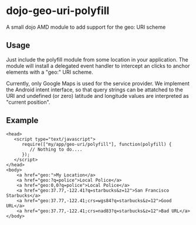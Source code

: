 dojo-geo-uri-polyfill
=====================

A small dojo AMD module to add support for the geo: URI scheme

Usage
-----

Just include the polyfill module from some location in your application.  The module will install a delegated event
handler to intercept an clicks to anchor elements with a "geo:" URI scheme.

Currently, only Google Maps is used for the service provider.  We implement the Android intent interface, so
that query strings can be attatched to the URI and undefined (or zero) latitude and longitude values are
interpreted as "current position".

Example
-------

    <head>
       <script type="text/javascript">
          require(["my/app/geo-uri/polyfill"], function(polyfill) {
             // Nothing to do....
          });
       </script>
    </head>
    <body>
        <a href="geo:">My Location</a>
        <a href="geo:?q=police">Local Police</a>
        <a href="geo:0,0?q=police">Local Police</a>
        <a href="geo:37.77,-122.41?q=starbucks&z=12">San Francisco Starbucks</a>
        <a href="geo:37.77,-122.41;crs=wgs84?q=starbucks&z=12">Good URL</a>
        <a href="geo:37.77,-122.41;crs=nad83?q=starbucks&z=12">Bad URL</a>
    </body>